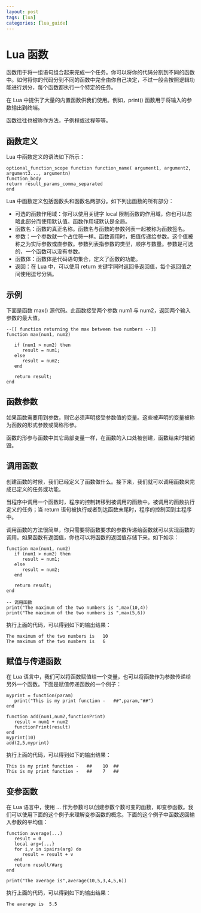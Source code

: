 ```yaml
---
layout: post
tags: [lua]
categories: [lua_guide]
---
```

# Lua 函数  

函数用于将一组语句组合起来完成一个任务。你可以将你的代码分割到不同的函数中。如何将你的代码分到不同的函数中完全由你自己决定，不过一般会按照逻辑功能进行划分，每个函数都执行一个特定的任务。 
 
在 Lua 中提供了大量的内置函数供我们使用。例如，print() 函数用于将输入的参数输出到终端。 
 
函数往往也被称作方法，子例程或过程等等。  

## 函数定义  

Lua 中函数定义的语法如下所示：　　

```
optional_function_scope function function_name( argument1, argument2, argument3..., argumentn)
function_body
return result_params_comma_separated
end
```  

Lua 中函数定义包括函数头和函数名两部分。如下列出函数的所有部分：  

<ul>
	<li>可选的函数作用域：你可以使用关键字 local 限制函数的作用域，你也可以忽略此部分而使用默认值。函数作用域默认是全局。</li>
	<li>函数名：函数的真正名称。函数名与函数的参数列表一起被称为函数签名。</li>
	<li>参数：一个参数就一个占位符一样。函数调用时，把值传递给参数。这个值被称之为实际参数或直参数。参数列表指参数的类型，顺序与数量。参数是可选的，一个函数可以没有参数。</li>
	<li>函数体：函数体是代码语句集合，定义了函数的功能。</li>
	<li>返回：在 Lua 中，可以使用 return 关键字同时返回多返回值，每个返回值之间使用逗号分隔。</li>
</ul>  

## 示例  

下面是函数 max() 源代码。此函数接受两个参数 num1 与 num2，返回两个输入参数的最大值。  

```
--[[ function returning the max between two numbers --]]
function max(num1, num2)

   if (num1 > num2) then
      result = num1;
   else
      result = num2;
   end

   return result; 
end
```  

## 函数参数  

如果函数需要用到参数，则它必须声明接受参数值的变量。这些被声明的变量被称为函数的形式参数或简称形参。 
 
函数的形参与函数中其它局部变量一样，在函数的入口处被创建，函数结束时被销毁。  

## 调用函数  

创建函数的时候，我们已经定义了函数做什么。接下来，我们就可以调用函数来完成已定义的任务或功能。
  
当程序中调用一个函数时，程序的控制转移到被调用的函数中。被调用的函数执行定义的任务；当 return 语句被执行或者到达函数末尾时，程序的控制回到主程序中。  
 
调用函数的方法很简单，你只需要将函数要求的参数传递给函数就可以实现函数的调用。如果函数有返回值，你也可以将函数的返回值存储下来。如下如示：  

```
function max(num1, num2)
   if (num1 > num2) then
      result = num1;
   else
      result = num2;
   end

   return result; 
end

-- 调用函数
print("The maximum of the two numbers is ",max(10,4))
print("The maximum of the two numbers is ",max(5,6))
```  

执行上面的代码，可以得到如下的输出结果：  

```
The maximum of the two numbers is 	10
The maximum of the two numbers is 	6
```  

## 赋值与传递函数  

在 Lua 语言中，我们可以将函数赋值给一个变量，也可以将函数作为参数传递给另外一个函数。下面是赋值传递函数的一个例子：  

```
myprint = function(param)
   print("This is my print function -   ##",param,"##")
end

function add(num1,num2,functionPrint)
   result = num1 + num2
   functionPrint(result)
end
myprint(10)
add(2,5,myprint)
```  

执行上面的代码，可以得到如下的输出结果：  

```
This is my print function -   ##	10	##
This is my print function -   ##	7	##
```  

## 变参函数  

在 Lua 语言中，使用 ... 作为参数可以创建参数个数可变的函数，即变参函数。我们可以使用下面的这个例子来理解变参函数的概念。下面的这个例子中函数返回输入参数的平均值：  

```
function average(...)
   result = 0
   local arg={...}
   for i,v in ipairs(arg) do
      result = result + v
   end
   return result/#arg
end

print("The average is",average(10,5,3,4,5,6))
```  

执行上面的代码，可以得到如下的输出结果：  

```
The average is	5.5
``` 